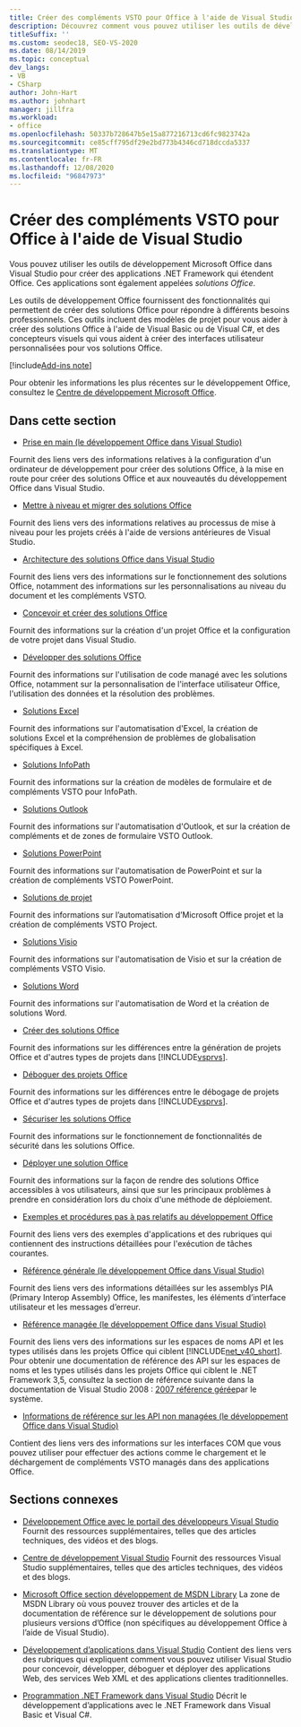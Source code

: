```yaml
---
title: Créer des compléments VSTO pour Office à l'aide de Visual Studio
description: Découvrez comment vous pouvez utiliser les outils de développement Microsoft Office dans Visual Studio pour créer des applications .NET Framework qui étendent Office.
titleSuffix: ''
ms.custom: seodec18, SEO-VS-2020
ms.date: 08/14/2019
ms.topic: conceptual
dev_langs:
- VB
- CSharp
author: John-Hart
ms.author: johnhart
manager: jillfra
ms.workload:
- office
ms.openlocfilehash: 50337b728647b5e15a877216713cd6fc9823742a
ms.sourcegitcommit: ce85cff795df29e2bd773b4346cd718dccda5337
ms.translationtype: MT
ms.contentlocale: fr-FR
ms.lasthandoff: 12/08/2020
ms.locfileid: "96847973"
---
```

# <a name="create-vsto-add-ins-for-office-by-using-visual-studio"></a>Créer des compléments VSTO pour Office à l'aide de Visual Studio
  Vous pouvez utiliser les outils de développement Microsoft Office dans Visual Studio pour créer des applications .NET Framework qui étendent Office. Ces applications sont également appelées *solutions Office*.

 Les outils de développement Office fournissent des fonctionnalités qui permettent de créer des solutions Office pour répondre à différents besoins professionnels. Ces outils incluent des modèles de projet pour vous aider à créer des solutions Office à l'aide de Visual Basic ou de Visual C#, et des concepteurs visuels qui vous aident à créer des interfaces utilisateur personnalisées pour vos solutions Office.

[!include[Add-ins note](includes/addinsnote.md)]

 Pour obtenir les informations les plus récentes sur le développement Office, consultez le [Centre de développement Microsoft Office](https://developer.microsoft.com/office/docs).

## <a name="in-this-section"></a>Dans cette section
- [Prise en main &#40;le développement Office dans Visual Studio&#41;](getting-started-office-development-in-visual-studio.md)

 Fournit des liens vers des informations relatives à la configuration d'un ordinateur de développement pour créer des solutions Office, à la mise en route pour créer des solutions Office et aux nouveautés du développement Office dans Visual Studio.

- [Mettre à niveau et migrer des solutions Office](upgrading-and-migrating-office-solutions.md)

 Fournit des liens vers des informations relatives au processus de mise à niveau pour les projets créés à l'aide de versions antérieures de Visual Studio.

- [Architecture des solutions Office dans Visual Studio](architecture-of-office-solutions-in-visual-studio.md)

 Fournit des liens vers des informations sur le fonctionnement des solutions Office, notamment des informations sur les personnalisations au niveau du document et les compléments VSTO.

- [Concevoir et créer des solutions Office](designing-and-creating-office-solutions.md)

 Fournit des informations sur la création d'un projet Office et la configuration de votre projet dans Visual Studio.

- [Développer des solutions Office](developing-office-solutions.md)

 Fournit des informations sur l'utilisation de code managé avec les solutions Office, notamment sur la personnalisation de l'interface utilisateur Office, l'utilisation des données et la résolution des problèmes.

- [Solutions Excel](excel-solutions.md)

 Fournit des informations sur l'automatisation d'Excel, la création de solutions Excel et la compréhension de problèmes de globalisation spécifiques à Excel.

- [Solutions InfoPath](infopath-solutions.md)

 Fournit des informations sur la création de modèles de formulaire et de compléments VSTO pour InfoPath.

- [Solutions Outlook](outlook-solutions.md)

 Fournit des informations sur l'automatisation d'Outlook, et sur la création de compléments et de zones de formulaire VSTO Outlook.

- [Solutions PowerPoint](powerpoint-solutions.md)

 Fournit des informations sur l'automatisation de PowerPoint et sur la création de compléments VSTO PowerPoint.

- [Solutions de projet](project-solutions.md)

 Fournit des informations sur l’automatisation d’Microsoft Office projet et la création de compléments VSTO Project.

- [Solutions Visio](visio-solutions.md)

 Fournit des informations sur l'automatisation de Visio et sur la création de compléments VSTO Visio.

- [Solutions Word](word-solutions.md)

 Fournit des informations sur l'automatisation de Word et la création de solutions Word.

- [Créer des solutions Office](building-office-solutions.md)

 Fournit des informations sur les différences entre la génération de projets Office et d'autres types de projets dans [!INCLUDE[vsprvs](../sharepoint/includes/vsprvs-md.md)].

- [Déboguer des projets Office](debugging-office-projects.md)

 Fournit des informations sur les différences entre le débogage de projets Office et d'autres types de projets dans [!INCLUDE[vsprvs](../sharepoint/includes/vsprvs-md.md)].

- [Sécuriser les solutions Office](securing-office-solutions.md)

 Fournit des informations sur le fonctionnement de fonctionnalités de sécurité dans les solutions Office.

- [Déployer une solution Office](deploying-an-office-solution.md)

 Fournit des informations sur la façon de rendre des solutions Office accessibles à vos utilisateurs, ainsi que sur les principaux problèmes à prendre en considération lors du choix d'une méthode de déploiement.

- [Exemples et procédures pas à pas relatifs au développement Office](office-development-samples-and-walkthroughs.md)

 Fournit des liens vers des exemples d'applications et des rubriques qui contiennent des instructions détaillées pour l'exécution de tâches courantes.

- [Référence générale &#40;le développement Office dans Visual Studio&#41;](general-reference-office-development-in-visual-studio.md)

 Fournit des liens vers des informations détaillées sur les assemblys PIA (Primary Interop Assembly) Office, les manifestes, les éléments d’interface utilisateur et les messages d’erreur.

- [Référence managée &#40;le développement Office dans Visual Studio&#41;](managed-reference-office-development-in-visual-studio.md)

 Fournit des liens vers des informations sur les espaces de noms API et les types utilisés dans les projets Office qui ciblent [!INCLUDE[net_v40_short](../sharepoint/includes/net-v40-short-md.md)]. Pour obtenir une documentation de référence des API sur les espaces de noms et les types utilisés dans les projets Office qui ciblent le .NET Framework 3,5, consultez la section de référence suivante dans la documentation de Visual Studio 2008 : [2007 référence gérée](managed-reference-office-development-in-visual-studio.md)par le système.

- [Informations de référence sur les API non managées &#40;le développement Office dans Visual Studio&#41;](unmanaged-api-reference-office-development-in-visual-studio.md)

 Contient des liens vers des informations sur les interfaces COM que vous pouvez utiliser pour effectuer des actions comme le chargement et le déchargement de compléments VSTO managés dans des applications Office.

## <a name="related-sections"></a>Sections connexes
- [Développement Office avec le portail des développeurs Visual Studio](https://developer.microsoft.com/office/docs) Fournit des ressources supplémentaires, telles que des articles techniques, des vidéos et des blogs.

- [Centre de développement Visual Studio](https://visualstudio.microsoft.com/) Fournit des ressources Visual Studio supplémentaires, telles que des articles techniques, des vidéos et des blogs.

- [Microsoft Office section développement de MSDN Library](/previous-versions/office/office-12/bb726434(v=office.12)) La zone de MSDN Library où vous pouvez trouver des articles et de la documentation de référence sur le développement de solutions pour plusieurs versions d’Office (non spécifiques au développement Office à l’aide de Visual Studio).

- [Développement d’applications dans Visual Studio](/previous-versions/h8w79z10(v=vs.140)) Contient des liens vers des rubriques qui expliquent comment vous pouvez utiliser Visual Studio pour concevoir, développer, déboguer et déployer des applications Web, des services Web XML et des applications clientes traditionnelles.

- [Programmation .NET Framework dans Visual Studio](/previous-versions/visualstudio/visual-studio-2010/k1s94fta(v=vs.100)) Décrit le développement d’applications avec le .NET Framework dans Visual Basic et Visual C#.